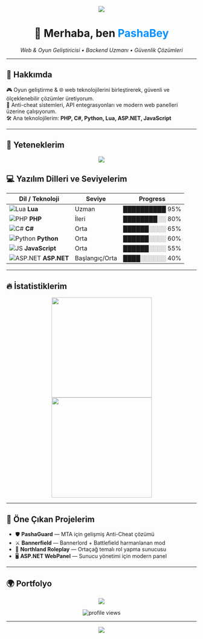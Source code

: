 <!-- Üstte gradient banner -->
<p align="center">
  <img src="https://capsule-render.vercel.app/api?type=waving&color=0090ff&height=180&section=header&text=www.pashabey.dev&fontSize=50&fontAlignY=35&fontColor=ffffff&animation=twinkling" />
</p>

<h1 align="center">👋 Merhaba, ben <span style="color:#0090ff">PashaBey</span></h1>

<p align="center">
  <em>Web & Oyun Geliştiricisi • Backend Uzmanı • Güvenlik Çözümleri</em>
</p>

---

## 🚀 Hakkımda
🎮 Oyun geliştirme & 🌐 web teknolojilerini birleştirerek, güvenli ve ölçeklenebilir çözümler üretiyorum.  
🔐 Anti-cheat sistemleri, API entegrasyonları ve modern web panelleri üzerine çalışıyorum.  
🛠️ Ana teknolojilerim: **PHP, C#, Python, Lua, ASP.NET, JavaScript**

---

## 🧩 Yeteneklerim

<p align="center">
  <img src="https://skillicons.dev/icons?i=php,cs,python,lua,js,dotnet,mysql,html,css,git" />
</p>

## 💻 Yazılım Dilleri ve Seviyelerim

| Dil / Teknoloji | Seviye | Progress |
|-----------------|--------|-----------|
| ![Lua](https://skillicons.dev/icons?i=lua) **Lua** | Uzman | ██████████ 95% |
| ![PHP](https://skillicons.dev/icons?i=php) **PHP** | İleri | ████████░░ 80% |
| ![C#](https://skillicons.dev/icons?i=cs) **C#** | Orta | ██████░░░░ 65% |
| ![Python](https://skillicons.dev/icons?i=python) **Python** | Orta | ██████░░░░ 60% |
| ![JS](https://skillicons.dev/icons?i=js) **JavaScript** | Orta | ██████░░░░ 55% |
| ![ASP.NET](https://skillicons.dev/icons?i=dotnet) **ASP.NET** | Başlangıç/Orta | ████░░░░░░ 40% |

---

## 🔥 İstatistiklerim

<p align="center">
  <img src="https://github-readme-stats.vercel.app/api?username=pashabeys&show_icons=true&theme=tokyonight&hide_border=true&bg_color=0d1117&title_color=0090ff&icon_color=33aaff" height="265" />
  <img src="https://github-readme-streak-stats.herokuapp.com/?user=pashabeys&theme=tokyonight&hide_border=true&background=0d1117&stroke=33aaff&ring=0090ff&fire=33aaff" height="265" />
</p>

---

## 📂 Öne Çıkan Projelerim
- 🛡️ **PashaGuard** — MTA için gelişmiş Anti-Cheat çözümü  
- ⚔️ **Bannerfield** — Bannerlord + Battlefield harmanlanan mod  
- 🏰 **Northland Roleplay** — Ortaçağ temalı rol yapma sunucusu  
- 🖥️ **ASP.NET WebPanel** — Sunucu yönetimi için modern panel  

---

## 🌍 Portfolyo
<p align="center">
  <a href="https://www.pashabey.dev">
    <img src="https://img.shields.io/badge/🌐 Ziyaret%20Et-Portfolyo-0090ff?style=for-the-badge&logo=firefox&logoColor=white" />
  </a>
  <p align="center">
  <img src="https://komarev.com/ghpvc/?username=pashabeys&color=0090ff&style=for-the-badge" alt="profile views" />
</p>
</p>

---

<!-- Alt dalgalı efekt -->
<p align="center">
  <img src="https://capsule-render.vercel.app/api?type=waving&color=0090ff&height=100&section=footer" />
</p>

